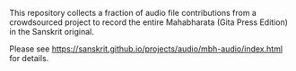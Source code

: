 This repository collects a fraction of audio file contributions from a crowdsourced project to record the entire Mahabharata (Gita Press Edition) in the Sanskrit original.

Please see <https://sanskrit.github.io/projects/audio/mbh-audio/index.html> for details.